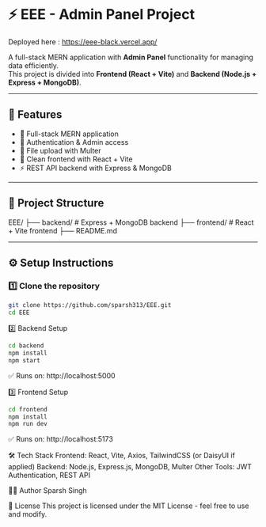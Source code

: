 # ⚡ EEE - Admin Panel Project  

Deployed here : https://eee-black.vercel.app/

A full-stack MERN application with **Admin Panel** functionality for managing data efficiently.  
This project is divided into **Frontend (React + Vite)** and **Backend (Node.js + Express + MongoDB)**.  

---

## 📌 Features
- 🚀 Full-stack MERN application
- 🔐 Authentication & Admin access
- 📂 File upload with Multer
- 🎨 Clean frontend with React + Vite
- ⚡ REST API backend with Express & MongoDB

---

## 📂 Project Structure
EEE/
├── backend/ # Express + MongoDB backend
├── frontend/ # React + Vite frontend
├── README.md

---

## ⚙️ Setup Instructions

### 1️⃣ Clone the repository
```bash
git clone https://github.com/sparsh313/EEE.git
cd EEE
```

2️⃣ Backend Setup

```bash
cd backend
npm install
npm start
```

✅ Runs on: http://localhost:5000

3️⃣ Frontend Setup

```bash
cd frontend
npm install
npm run dev
```
✅ Runs on: http://localhost:5173

🛠️ Tech Stack
Frontend: React, Vite, Axios, TailwindCSS (or DaisyUI if applied)
Backend: Node.js, Express.js, MongoDB, Multer
Other Tools: JWT Authentication, REST API

👨‍💻 Author
Sparsh Singh


📜 License
This project is licensed under the MIT License - feel free to use and modify.
